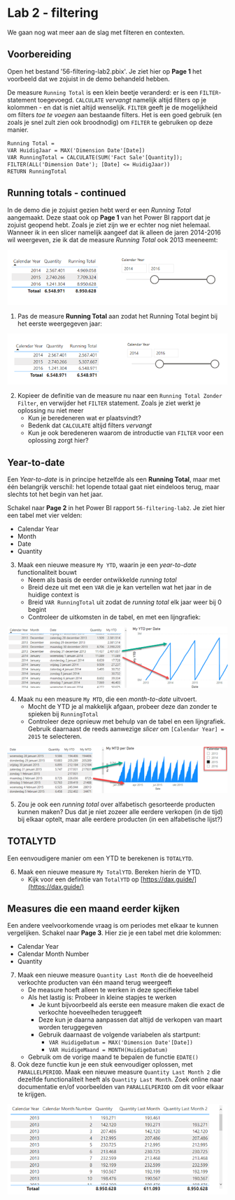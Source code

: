 # Lab 2 - filtering

We gaan nog wat meer aan de slag met filteren en contexten. 

## Voorbereiding

Open het bestand '56-filtering-lab2.pbix'. Je ziet hier op **Page 1** het voorbeeld dat we zojuist in de demo behandeld hebben.

De measure `Running Total` is een klein beetje veranderd: er is een `FILTER`-statement toegevoegd. `CALCULATE` *vervangt* namelijk altijd filters op je kolommen - en dat is niet altijd wenselijk. `FILTER` geeft je de mogelijkheid om filters *toe te voegen* aan bestaande filters. Het is een goed gebruik (en zoals je snel zult zien ook broodnodig) om `FILTER` te gebruiken op deze manier.

```dax
Running Total =
VAR HuidigJaar = MAX('Dimension Date'[Date])
VAR RunningTotal = CALCULATE(SUM('Fact Sale'[Quantity]); FILTER(ALL('Dimension Date'); [Date] <= HuidigJaar))
RETURN RunningTotal
```

## Running totals - continued

In de demo die je zojuist gezien hebt werd er een *Running Total* aangemaakt. Deze staat ook op **Page 1** van het Power BI rapport dat je zojuist geopend hebt. Zoals je ziet zijn we er echter nog niet helemaal. Wanneer ik in een slicer namelijk aangeef dat ik alleen de jaren 2014-2016 wil weergeven, zie ik dat de measure *Running Total* ook 2013 meeneemt:

![Running total geeft teveel data terug](img/55-running-total-teveel-jaren.png)

1. Pas de measure **Running Total** aan zodat het Running Total begint bij het eerste weergegeven jaar:

![Running total - correct](img/55-running-total-correct.png)

2. Kopieer de definitie van de measure nu naar een `Running Total Zonder Filter`, en verwijder het `FILTER` statement. Zoals je ziet werkt je oplossing nu niet meer
   * Kun je beredeneren wat er plaatsvindt?
   * Bedenk dat `CALCULATE` altijd filters *vervangt*
   * Kun je ook beredeneren waarom de introductie van `FILTER` voor een oplossing zorgt hier?

## Year-to-date

Een *Year-to-date* is in principe hetzelfde als een **Running Total**, maar met één belangrijk verschil: het lopende totaal gaat niet eindeloos terug, maar slechts tot het begin van het jaar.

Schakel naar **Page 2** in het Power BI rapport `56-filtering-lab2`. Je ziet hier een tabel met vier velden:

* Calendar Year
* Month
* Date
* Quantity

3. Maak een nieuwe measure `My YTD`, waarin je een *year-to-date* functionaliteit bouwt
   * Neem als basis de eerder ontwikkelde *running total*
   * Breid deze uit met een `VAR` die je kan vertellen wat het jaar in de huidige context is
   * Breid `VAR RunningTotal` uit zodat de *running total* elk jaar weer bij 0 begint
   * Controleer de uitkomsten in de tabel, en met een lijngrafiek:

![YTD - correct werkend](img/53-03-ytd-werkend.png)

4. Maak nu een measure `My MTD`, die een *month-to-date* uitvoert.
   * Mocht de YTD je al makkelijk afgaan, probeer deze dan zonder te spieken bij `RunningTotal`
   * Controleer deze opnieuw met behulp van de tabel en een lijngrafiek. Gebruik daarnaast de reeds aanwezige *slicer* om `[Calendar Year] = 2015` te selecteren.

![MTD - correct werkend](img/53-04-mtd-correct.png)

5. Zou je ook een *running total* over alfabetisch gesorteerde producten kunnen maken? Dus dat je niet zozeer alle eerdere verkopen (in de tijd) bij elkaar optelt, maar alle eerdere producten (in een alfabetische lijst?)

## TOTALYTD

Een eenvoudigere manier om een YTD te berekenen is `TOTALYTD`.

6. Maak een nieuwe measure `My TotalYTD`. Bereken hierin de YTD.
   * Kijk voor een definitie van `TotalYTD` op [https://dax.guide/](https://dax.guide/)

## Measures die een maand eerder kijken

Een andere veelvoorkomende vraag is om periodes met elkaar te kunnen vergelijken. Schakel naar **Page 3**. Hier zie je een tabel met drie kolommen:

* Calendar Year
* Calendar Month Number
* Quantity

7. Maak een nieuwe measure `Quantity Last Month` die de hoeveelheid verkochte producten van één maand terug weergeeft
   * De measure hoeft alleen te werken in deze specifieke tabel
   * Als het lastig is: Probeer in kleine stapjes te werken
     * Je kunt bijvoorbeeld als eerste een measure maken die exact de verkochte hoeveelheden teruggeeft
     * Deze kun je daarna aanpassen dat altijd de verkopen van maart worden teruggegeven
     * Gebruik daarnaast de volgende variabelen als startpunt:
       * `VAR HuidigeDatum = MAX('Dimension Date'[Date])`
       * `VAR HuidigeMaand = MONTH(HuidigeDatum)`
   * Gebruik om de vorige maand te bepalen de functie `EDATE()`
8. Ook deze functie kun je een stuk eenvoudiger oplossen, met `PARALLELPERIOD`. Maak een nieuwe measure `Quantity Last Month 2` die dezelfde functionaliteit heeft als `Quantity Last Month`. Zoek online naar documentatie en/of voorbeelden van `PARALLELPERIOD` om dit voor elkaar te krijgen.

![Uitkomst van Quantity Last Month en PARALLELPERIOD](img/53-08-qlm-en-parallelperiod.png)
